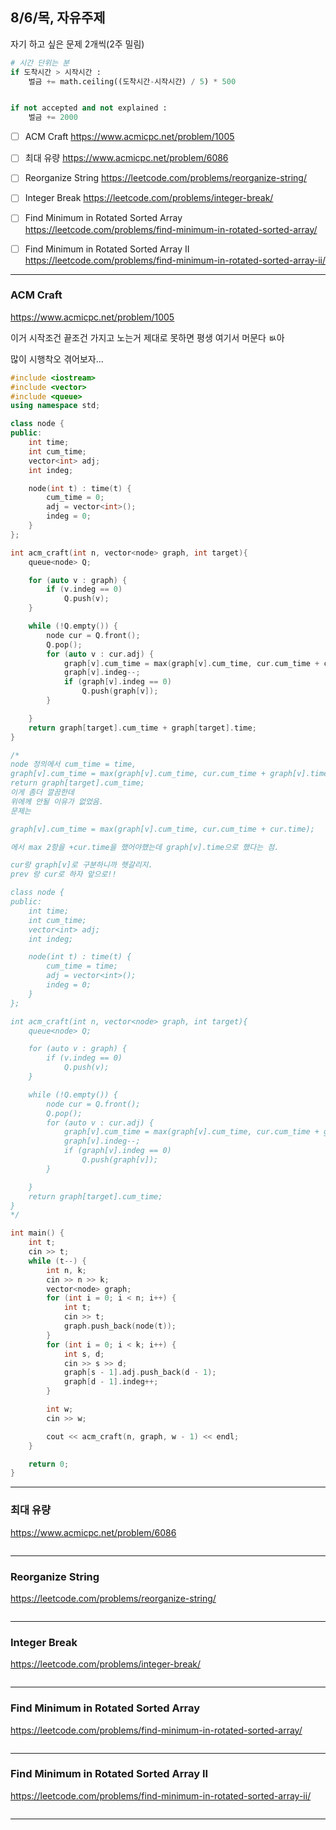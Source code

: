 ## 8/6/목, 자유주제
자기 하고 싶은 문제 2개씩(2주 밀림)


```python
# 시간 단위는 분
if 도착시간 > 시작시간 :
    벌금 += math.ceiling((도착시간-시작시간) / 5) * 500


if not accepted and not explained :
    벌금 += 2000
```

- [ ] ACM Craft
https://www.acmicpc.net/problem/1005
- [ ] 최대 유량
https://www.acmicpc.net/problem/6086
- [ ] Reorganize String
https://leetcode.com/problems/reorganize-string/
- [ ] Integer Break
https://leetcode.com/problems/integer-break/
- [ ] Find Minimum in Rotated Sorted Array
https://leetcode.com/problems/find-minimum-in-rotated-sorted-array/
- [ ] Find Minimum in Rotated Sorted Array II
https://leetcode.com/problems/find-minimum-in-rotated-sorted-array-ii/


---

### ACM Craft
https://www.acmicpc.net/problem/1005

이거 시작조건 끝조건 가지고 노는거 제대로 못하면 평생 여기서 머문다 ㅄ아

많이 시행착오 겪어보자...
```c++
#include <iostream>
#include <vector>
#include <queue>
using namespace std;

class node {
public:
	int time;
	int cum_time;
	vector<int> adj;
	int indeg;

	node(int t) : time(t) {
		cum_time = 0;
		adj = vector<int>();
		indeg = 0;
	}
};

int acm_craft(int n, vector<node> graph, int target){
	queue<node> Q;

	for (auto v : graph) {
		if (v.indeg == 0)
			Q.push(v);
	}

	while (!Q.empty()) {
		node cur = Q.front();
		Q.pop();
		for (auto v : cur.adj) {
			graph[v].cum_time = max(graph[v].cum_time, cur.cum_time + cur.time);
			graph[v].indeg--;
			if (graph[v].indeg == 0)
				Q.push(graph[v]);
		}

	}
	return graph[target].cum_time + graph[target].time;
}

/*
node 정의에서 cum_time = time,
graph[v].cum_time = max(graph[v].cum_time, cur.cum_time + graph[v].time);
return graph[target].cum_time;
이게 좀더 깔끔한데
위에께 안될 이유가 없었음.
문제는

graph[v].cum_time = max(graph[v].cum_time, cur.cum_time + cur.time);

에서 max 2항을 +cur.time을 했어야했는데 graph[v].time으로 했다는 점.

cur랑 graph[v]로 구분하니까 헷갈리지.
prev 랑 cur로 하자 앞으로!!

class node {
public:
	int time;
	int cum_time;
	vector<int> adj;
	int indeg;

	node(int t) : time(t) {
		cum_time = time;
		adj = vector<int>();
		indeg = 0;
	}
};

int acm_craft(int n, vector<node> graph, int target){
	queue<node> Q;

	for (auto v : graph) {
		if (v.indeg == 0)
			Q.push(v);
	}

	while (!Q.empty()) {
		node cur = Q.front();
		Q.pop();
		for (auto v : cur.adj) {
			graph[v].cum_time = max(graph[v].cum_time, cur.cum_time + graph[v].time);
			graph[v].indeg--;
			if (graph[v].indeg == 0)
				Q.push(graph[v]);
		}

	}
	return graph[target].cum_time;
}
*/

int main() {
	int t;
	cin >> t;
	while (t--) {
		int n, k;
		cin >> n >> k;
		vector<node> graph;
		for (int i = 0; i < n; i++) {
			int t;
			cin >> t;
			graph.push_back(node(t));
		}
		for (int i = 0; i < k; i++) {
			int s, d;
			cin >> s >> d;
			graph[s - 1].adj.push_back(d - 1);
			graph[d - 1].indeg++;
		}

		int w;
		cin >> w;

		cout << acm_craft(n, graph, w - 1) << endl;
	}

	return 0;
}
```

---

### 최대 유량
https://www.acmicpc.net/problem/6086

```c++
```

---

### Reorganize String
https://leetcode.com/problems/reorganize-string/

```c++
```

---

### Integer Break
https://leetcode.com/problems/integer-break/

```c++
```

---

### Find Minimum in Rotated Sorted Array
https://leetcode.com/problems/find-minimum-in-rotated-sorted-array/


```c++
```

---

### Find Minimum in Rotated Sorted Array II
https://leetcode.com/problems/find-minimum-in-rotated-sorted-array-ii/


```c++
```

---
